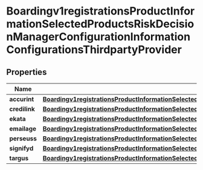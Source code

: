 
# Boardingv1registrationsProductInformationSelectedProductsRiskDecisionManagerConfigurationInformationConfigurationsThirdpartyProvider

## Properties
Name | Type | Description | Notes
------------ | ------------- | ------------- | -------------
**accurint** | [**Boardingv1registrationsProductInformationSelectedProductsRiskDecisionManagerConfigurationInformationConfigurationsThirdpartyProviderAccurint**](Boardingv1registrationsProductInformationSelectedProductsRiskDecisionManagerConfigurationInformationConfigurationsThirdpartyProviderAccurint.md) |  |  [optional]
**credilink** | [**Boardingv1registrationsProductInformationSelectedProductsRiskDecisionManagerConfigurationInformationConfigurationsThirdpartyProviderCredilink**](Boardingv1registrationsProductInformationSelectedProductsRiskDecisionManagerConfigurationInformationConfigurationsThirdpartyProviderCredilink.md) |  |  [optional]
**ekata** | [**Boardingv1registrationsProductInformationSelectedProductsRiskDecisionManagerConfigurationInformationConfigurationsThirdpartyProviderEkata**](Boardingv1registrationsProductInformationSelectedProductsRiskDecisionManagerConfigurationInformationConfigurationsThirdpartyProviderEkata.md) |  |  [optional]
**emailage** | [**Boardingv1registrationsProductInformationSelectedProductsRiskDecisionManagerConfigurationInformationConfigurationsThirdpartyProviderEmailage**](Boardingv1registrationsProductInformationSelectedProductsRiskDecisionManagerConfigurationInformationConfigurationsThirdpartyProviderEmailage.md) |  |  [optional]
**perseuss** | [**Boardingv1registrationsProductInformationSelectedProductsRiskDecisionManagerConfigurationInformationConfigurationsThirdpartyProviderPerseuss**](Boardingv1registrationsProductInformationSelectedProductsRiskDecisionManagerConfigurationInformationConfigurationsThirdpartyProviderPerseuss.md) |  |  [optional]
**signifyd** | [**Boardingv1registrationsProductInformationSelectedProductsRiskDecisionManagerConfigurationInformationConfigurationsThirdpartyProviderSignifyd**](Boardingv1registrationsProductInformationSelectedProductsRiskDecisionManagerConfigurationInformationConfigurationsThirdpartyProviderSignifyd.md) |  |  [optional]
**targus** | [**Boardingv1registrationsProductInformationSelectedProductsRiskDecisionManagerConfigurationInformationConfigurationsThirdpartyProviderTargus**](Boardingv1registrationsProductInformationSelectedProductsRiskDecisionManagerConfigurationInformationConfigurationsThirdpartyProviderTargus.md) |  |  [optional]



